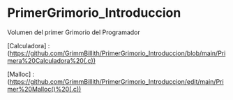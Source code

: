 # PrimerGrimorio_Introduccion
Volumen del primer Grimorio del Programador

[Calculadora]  :  
(https://github.com/GrimmBillith/PrimerGrimorio_Introduccion/blob/main/Primera%20Calculadora%20(.c))

[Malloc]  :  
(https://github.com/GrimmBillith/PrimerGrimorio_Introduccion/edit/main/Primer%20Malloc()%20(.c))
